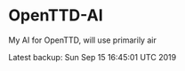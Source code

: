 # OpenTTD-AI
My AI for OpenTTD, will use primarily air

Latest backup: Sun Sep 15 16:45:01 UTC 2019
